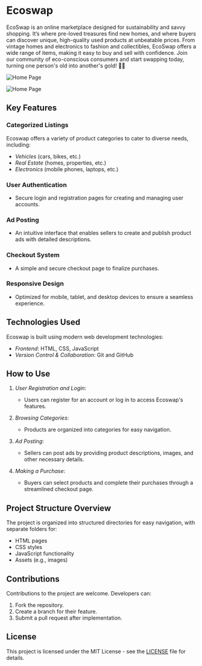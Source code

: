 
# Ecoswap

EcoSwap is an online marketplace designed for sustainability and savvy shopping. It’s where pre-loved treasures find new homes, and where buyers can discover unique, high-quality used products at unbeatable prices. From vintage homes and electronics to fashion and collectibles, EcoSwap offers a wide range of items, making it easy to buy and sell with confidence. Join our community of eco-conscious consumers and start swapping today, turning one person's old into another's gold! 🌱💼
                                                
![Home Page](./img/homepage1.png)

![Home Page](./img/homepage2.png)

## Key Features

### Categorized Listings

Ecoswap offers a variety of product categories to cater to diverse needs, including:

- *Vehicles* (cars, bikes, etc.)
- *Real Estate* (homes, properties, etc.)
- *Electronics* (mobile phones, laptops, etc.)

### User Authentication

- Secure login and registration pages for creating and managing user accounts.

### Ad Posting

- An intuitive interface that enables sellers to create and publish product ads with detailed descriptions.

### Checkout System

- A simple and secure checkout page to finalize purchases.

### Responsive Design

- Optimized for mobile, tablet, and desktop devices to ensure a seamless experience.



## Technologies Used

Ecoswap is built using modern web development technologies:

- *Frontend*: HTML, CSS, JavaScript
- *Version Control & Collaboration*: Git and GitHub



## How to Use

1. *User Registration and Login*:

   - Users can register for an account or log in to access Ecoswap's features.
2. *Browsing Categories*:

   - Products are organized into categories for easy navigation.
3. *Ad Posting*:

   - Sellers can post ads by providing product descriptions, images, and other necessary details.
4. *Making a Purchase*:

   - Buyers can select products and complete their purchases through a streamlined checkout page.


## Project Structure Overview

The project is organized into structured directories for easy navigation, with separate folders for:

- HTML pages
- CSS styles
- JavaScript functionality
- Assets (e.g., images)



## Contributions

Contributions to the project are welcome. Developers can:

1. Fork the repository.
2. Create a branch for their feature.
3. Submit a pull request after implementation.


## License

This project is licensed under the MIT License - see the [LICENSE](LICENSE) file for details.


